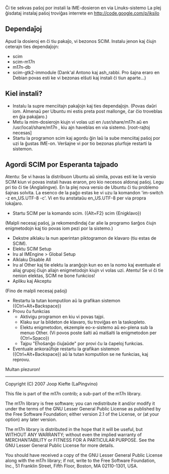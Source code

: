 Ĉi tie sekvas paŝoj por instali la IME-dosieron en via Linuks-sistemo
La plej ĝisdataj instalaj paŝoj troviĝas interrete en
http://code.google.com/p/iksilo

## Dependaĵoj ##

Apud la dosieroj en ĉi tiu pakaĵo, vi bezonos SCIM.
Instalu jenon kaj ĉiujn ceterajn ties dependaĵojn:
  * scim
  * scim-m17n
  * m17n-db
  * scim-gtk2-immodule (Dank'al Antono kaj ash_rabbi. Pro ŝajna eraro en Debian povas esti ke vi bezonas elŝuti kaj instali ĉi tiun aparte...)

## Kiel instali? ##

  * Instalu la supre menciitajn pakaĵojn kaj ties dependaĵojn. (Povas daŭri iom. Almenaŭ per Ubuntu mi estis preta post mallonge, ĉar ĉio troveblas en ĝia pakaĵaro.)
  * Metu la mim-dosierojn kiujn vi volas uzi en /usr/share/m17n aŭ en /usr/local/share/m17n , kiu ajn haveblas en via sistemo. [root-rajtoj necesas]
  * Startu la programon scim kaj agordu ĝin laŭ la sube menciitaj paŝoj por uzi la ĝustas IME-on. Verŝajne vi por tio bezonas plurfoje restarti la sistemon.

## Agordi SCIM por Esperanta tajpado ##

Atentu: Se vi havas la distribuon Ubuntu aŭ simila, povas esti ke la versio SCIM kiun vi povas instali havas eraron, pro kio necesos aldonaj paŝoj. Legu pri tio ĉi tie (Anglalingve). En la plej nova versio de Ubuntu ĉi tiu problemo ŝajnas solvita. La esenco de la paĝo estas ke vi uzu la komandon 'im-switch -z en_US.UTF-8 -c'. Vi en tiu anstataŭu en_US.UTF-8 per via propra lokaĵaro.

  * Startu SCIM per la komando scim. ({Alt+F2} scim {Enigklavo}) 

(Malpli necesaj paŝoj, ja rekomendindaj ĉar alie la programo ŝarĝos ĉiujn enigmetodojn kaj tio povas iom pezi por la sistemo.)

  * Dekstre alklaku la nun aperintan piktogramon de klavaro (tiu estas de SCIM).
  * Elektu SCIM Setup
  * Iru al IMEngine > Global Setup
  * Alklaku Disable All
  * Iru al Other kaj tie elektu la aranĝojn kun eo en la nomo kaj eventuale el aliaj grupoj ĉiujn aliajn enigmetodojn kiujn vi volas uzi. Atentu! Se vi ĉi tie nenion elektas, SCIM ne bone funkcios!
  * Apliku kaj Akceptu 

(Fino de malpli necesaj paŝoj)

  * Restartu la tutan komputilon aŭ la grafikan sistemon ({Ctrl+Alt+Backspace})
  * Provu ĉu funkcias
    * Aktivigu programon en kiu vi povas tajpi.
    * Klaku sur la bildeton de klavaro, tiu troviĝas en la taskopleto.
    * Elektu enigmetodon, ekzemple eo-x-sistemo aŭ eo-plena sub la menuo Other. (Vi povos poste ŝalti aŭ malŝalti la enigmetodon per {Ctrl+Spaco})
    * Tajpu "Eĥoŝanĝo ĉiuĵaŭde" por provi ĉu la ĉapeloj funkcias. 
  * Eventuale ankoraŭfoje restartu la grafikan sistemon ({Ctrl+Alt+Backspace}) aŭ la tutan komputilon se ne funkcias, kaj reprovu. 

Multan plezuron!

-----
Copyright (C) 2007 Joop Kiefte (LaPingvino)

This file is part of the m17n contrib; a sub-part of the m17n
library.

The m17n library is free software; you can redistribute it and/or
modify it under the terms of the GNU Lesser General Public License
as published by the Free Software Foundation; either version 2.1 of
the License, or (at your option) any later version.

The m17n library is distributed in the hope that it will be useful,
but WITHOUT ANY WARRANTY; without even the implied warranty of
MERCHANTABILITY or FITNESS FOR A PARTICULAR PURPOSE.  See the GNU
Lesser General Public License for more details.

You should have received a copy of the GNU Lesser General Public
License along with the m17n library; if not, write to the Free
Software Foundation, Inc., 51 Franklin Street, Fifth Floor,
Boston, MA 02110-1301, USA.
